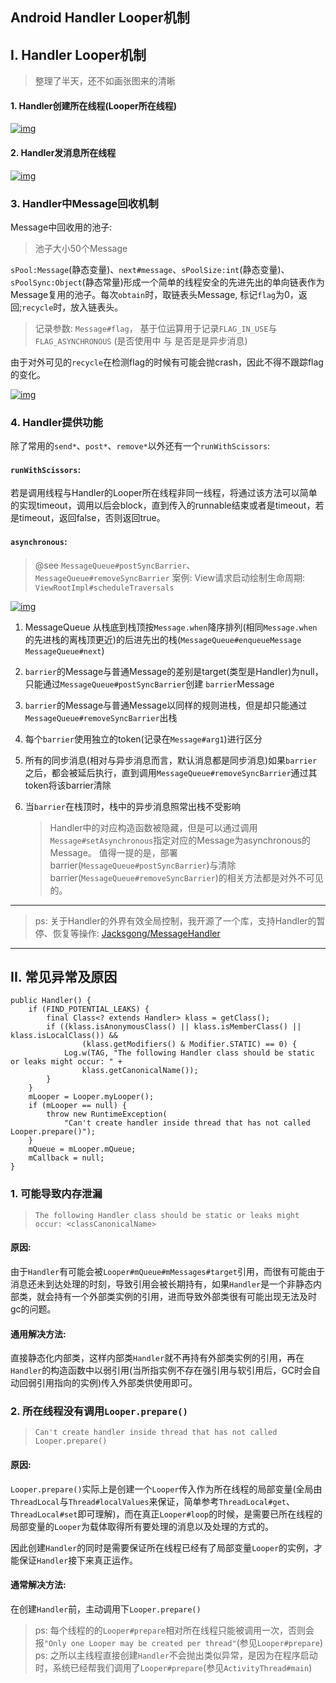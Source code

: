 ## Android Handler Looper机制



## I. Handler Looper机制

> 整理了半天，还不如画张图来的清晰

#### 1. Handler创建所在线程(Looper所在线程)

[![img](https://blog.dreamtobe.cn/img/android_handler_looper-1.png)](https://blog.dreamtobe.cn/img/android_handler_looper-1.png)

#### 2. Handler发消息所在线程

[![img](https://blog.dreamtobe.cn/img/android_handler_looper-2.png)](https://blog.dreamtobe.cn/img/android_handler_looper-2.png)

### 3. Handler中Message回收机制

Message中回收用的池子:

> 池子大小50个Message

`sPool:Message`(静态变量)、`next#message`、`sPoolSize:int`(静态变量)、`sPoolSync:Object`(静态常量)形成一个简单的线程安全的先进先出的单向链表作为Message复用的池子。每次`obtain`时，取链表头Message, 标记`flag`为0，返回;`recycle`时，放入链表头。

> 记录参数: `Message#flag`， 基于位运算用于记录`FLAG_IN_USE`与`FLAG_ASYNCHRONOUS` (是否使用中 与 是否是是异步消息)

由于对外可见的`recycle`在检测flag的时候有可能会抛crash，因此不得不跟踪flag的变化。

[![img](https://blog.dreamtobe.cn/img/android_handler_looper-3.png)](https://blog.dreamtobe.cn/img/android_handler_looper-3.png)

### 4. Handler提供功能

除了常用的`send*`、`post*`、`remove*`以外还有一个`runWithScissors`:

#### `runWithScissors`:

若是调用线程与Handler的Looper所在线程非同一线程，将通过该方法可以简单的实现timeout，调用以后会block，直到传入的runnable结束或者是timeout，若是timeout，返回false，否则返回true。

#### `asynchronous`:

> @see `MessageQueue#postSyncBarrier`、`MessageQueue#removeSyncBarrier`
> 案例: View请求启动绘制生命周期: `ViewRootImpl#scheduleTraversals`

[![img](https://blog.dreamtobe.cn/img/android_handler_looper-4.png)](https://blog.dreamtobe.cn/img/android_handler_looper-4.png)

1. MessageQueue 从栈底到栈顶按`Message.when`降序排列(相同`Message.when`的先进栈的离栈顶更近)的后进先出的栈(`MessageQueue#enqueueMessage` `MessageQueue#next`)

2. `barrier`的Message与普通Message的差别是target(类型是Handler)为null，只能通过`MessageQueue#postSyncBarrier`创建 `barrier`Message

3. `barrier`的Message与普通Message以同样的规则进栈，但是却只能通过 `MessageQueue#removeSyncBarrier`出栈

4. 每个`barrier`使用独立的token(记录在`Message#arg1`)进行区分

5. 所有的同步消息(相对与异步消息而言，默认消息都是同步消息)如果`barrier`之后，都会被延后执行，直到调用`MessageQueue#removeSyncBarrier`通过其token将该barrier清除

6. 当`barrier`在栈顶时，栈中的异步消息照常出栈不受影响

   > Handler中的对应构造函数被隐藏，但是可以通过调用`Message#setAsynchronous`指定对应的Message为asynchronous的Message。
   > 值得一提的是，部署barrier(`MessageQueue#postSyncBarrier`)与清除barrier(`MessageQueue#removeSyncBarrier`)的相关方法都是对外不可见的。

------

> ps: 关于Handler的外界有效全局控制，我开源了一个库，支持Handler的暂停、恢复等操作: [Jacksgong/MessageHandler](https://github.com/Jacksgong/MessageHandler)

------

## II. 常见异常及原因

```
public Handler() {
    if (FIND_POTENTIAL_LEAKS) {
        final Class<? extends Handler> klass = getClass();
        if ((klass.isAnonymousClass() || klass.isMemberClass() || klass.isLocalClass()) &&
                (klass.getModifiers() & Modifier.STATIC) == 0) {
            Log.w(TAG, "The following Handler class should be static or leaks might occur: " +
                klass.getCanonicalName());
        }
    }
    mLooper = Looper.myLooper();
    if (mLooper == null) {
        throw new RuntimeException(
            "Can't create handler inside thread that has not called Looper.prepare()");
    }
    mQueue = mLooper.mQueue;
    mCallback = null;
}
```

### 1. 可能导致内存泄漏

> `The following Handler class should be static or leaks might occur: <classCanonicalName>`

#### 原因:

由于`Handler`有可能会被`Looper#mQueue#mMessages#target`引用，而很有可能由于消息还未到达处理的时刻，导致引用会被长期持有，如果`Handler`是一个非静态内部类，就会持有一个外部类实例的引用，进而导致外部类很有可能出现无法及时gc的问题。

#### 通用解决方法:

直接静态化内部类，这样内部类`Handler`就不再持有外部类实例的引用，再在`Handler`的构造函数中以弱引用(当所指实例不存在强引用与软引用后，GC时会自动回弱引用指向的实例)传入外部类供使用即可。

### 2. 所在线程没有调用`Looper.prepare()`

> `Can't create handler inside thread that has not called Looper.prepare()`

#### 原因:

`Looper.prepare()`实际上是创建一个`Looper`传入作为所在线程的局部变量(全局由`ThreadLocal`与`Thread#localValues`来保证，简单参考`ThreadLocal#get`、`ThreadLocal#set`即可理解)，而在真正`Looper#loop`的时候，是需要已所在线程的局部变量的`Looper`为载体取得所有要处理的消息以及处理的方式的。

因此创建`Handler`的同时是需要保证所在线程已经有了局部变量`Looper`的实例，才能保证`Handler`接下来真正运作。

#### 通常解决方法:

在创建`Handler`前，主动调用下`Looper.prepare()`

> ps: 每个线程的的`Looper#prepare`相对所在线程只能被调用一次，否则会报`"Only one Looper may be created per thread"`(参见`Looper#prepare`)
> ps: 之所以主线程直接创建`Handler`不会抛出类似异常，是因为在程序启动时，系统已经帮我们调用了`Looper#prepare`(参见`ActivityThread#main`)